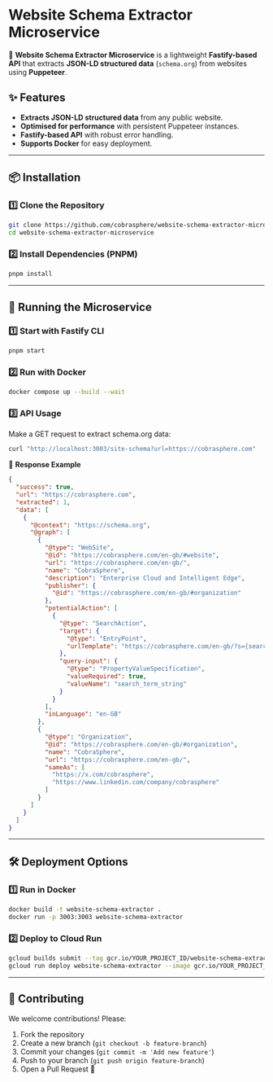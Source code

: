 # Website Schema Extractor Microservice

🚀 **Website Schema Extractor Microservice** is a lightweight **Fastify-based API** that extracts **JSON-LD structured data** (`schema.org`) from websites using **Puppeteer**.

## ✨ Features

- **Extracts JSON-LD structured data** from any public website.
- **Optimised for performance** with persistent Puppeteer instances.
- **Fastify-based API** with robust error handling.
- **Supports Docker** for easy deployment.

---

## 📦 Installation

### **1️⃣ Clone the Repository**

```sh
git clone https://github.com/cobrasphere/website-schema-extractor-microservice.git
cd website-schema-extractor-microservice
```

### **2️⃣ Install Dependencies (PNPM)**

```sh
pnpm install
```

---

## 🚀 Running the Microservice

### **1️⃣ Start with Fastify CLI**

```sh
pnpm start
```

### **2️⃣ Run with Docker**

```sh
docker compose up --build --wait
```

### **3️⃣ API Usage**

Make a GET request to extract schema.org data:

```sh
curl "http://localhost:3003/site-schema?url=https://cobrasphere.com"
```

📌 **Response Example**

```json
{
  "success": true,
  "url": "https://cobrasphere.com",
  "extracted": 1,
  "data": [
    {
      "@context": "https://schema.org",
      "@graph": [
        {
          "@type": "WebSite",
          "@id": "https://cobrasphere.com/en-gb/#website",
          "url": "https://cobrasphere.com/en-gb/",
          "name": "CobraSphere",
          "description": "Enterprise Cloud and Intelligent Edge",
          "publisher": {
            "@id": "https://cobrasphere.com/en-gb/#organization"
          },
          "potentialAction": [
            {
              "@type": "SearchAction",
              "target": {
                "@type": "EntryPoint",
                "urlTemplate": "https://cobrasphere.com/en-gb/?s={search_term_string}"
              },
              "query-input": {
                "@type": "PropertyValueSpecification",
                "valueRequired": true,
                "valueName": "search_term_string"
              }
            }
          ],
          "inLanguage": "en-GB"
        },
        {
          "@type": "Organization",
          "@id": "https://cobrasphere.com/en-gb/#organization",
          "name": "CobraSphere",
          "url": "https://cobrasphere.com/en-gb/",
          "sameAs": [
            "https://x.com/cobrasphere",
            "https://www.linkedin.com/company/cobrasphere"
          ]
        }
      ]
    }
  ]
}
```

---

## 🛠 Deployment Options

### **1️⃣ Run in Docker**

```sh
docker build -t website-schema-extractor .
docker run -p 3003:3003 website-schema-extractor
```

### **2️⃣ Deploy to Cloud Run**

```sh
gcloud builds submit --tag gcr.io/YOUR_PROJECT_ID/website-schema-extractor
gcloud run deploy website-schema-extractor --image gcr.io/YOUR_PROJECT_ID/website-schema-extractor --platform managed --allow-unauthenticated
```

---

## 🤝 Contributing

We welcome contributions! Please:

1. Fork the repository
2. Create a new branch (`git checkout -b feature-branch`)
3. Commit your changes (`git commit -m 'Add new feature'`)
4. Push to your branch (`git push origin feature-branch`)
5. Open a Pull Request 🚀
